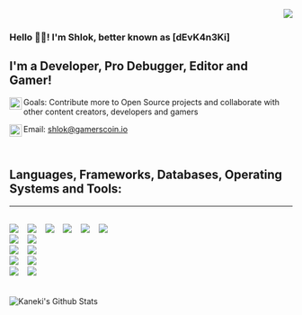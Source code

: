 <code><img align = "right" src="https://i.imgur.com/MYuP0Lp.png"></code>
<br />

### Hello 👋🏽!  I'm Shlok, better known as [dEvK4n3Ki] 
<!-- [<img align="left" alt="Shlok Parida | LinkedIn" width="22px" src="https://cdn.jsdelivr.net/npm/simple-icons@v3/icons/linkedin.svg" />][linkedin]
[<img align="left" alt="k3n.kan3k1 | Instagram" width="22px" src="https://cdn.jsdelivr.net/npm/simple-icons@v3/icons/instagram.svg" />][instagram]
[<img align="left" alt="k3n.kan3k1 | Discord" width="22px" src="https://cdn.jsdelivr.net/npm/simple-icons@v3/icons/discord.svg" />][Discord] -->

<!-- <code><img align="right" alt="GIF" width = "300" src="https://media.giphy.com/media/2uxxXyTRFgIJaOZJTb/giphy.gif" /></code> -->


## I'm a Developer, Pro Debugger, Editor and Gamer!


<!-- <img align="left" width="22px" src="https://cdn.jsdelivr.net/npm/simple-line-icons@2.5.5/src/svgs/graph.svg" />I'm on an endless effort, trying to learn                                      everything I possibly can -->

<img align="left" width="22px" src="https://cdn.jsdelivr.net/npm/simple-line-icons@2.5.5/src/svgs/target.svg" />Goals: Contribute more to Open Source projects and                            collaborate with other content creators, developers and gamers

<!--   -->

<img align="left" width="22px" src="https://cdn.jsdelivr.net/npm/simple-line-icons@2.5.5/src/svgs/envolope-letter.svg" /> Email: shlok@gamerscoin.io

<!-- <img align="left" width="22px" src="https://cdn.jsdelivr.net/npm/simple-line-icons@2.5.5/src/svgs/energy.svg" />Fun Fact: I am a HUGE WEEB -->


<br />

## Languages, Frameworks, Databases, Operating Systems and Tools:
__________________
<br/>
 <img src="https://img.shields.io/badge/GoLang-ffffFF.svg?&style=for-the-badge&logo=Go&logoColor=Blue&labelColor=black&color=teal" />&nbsp;&nbsp;&nbsp;
  <img src="https://img.shields.io/badge/Python-18CF0E.svg?&style=for-the-badge&logo=python&logoColor=yellow&labelColor=black&color=Green " />&nbsp;&nbsp;&nbsp;
  <img src="https://img.shields.io/badge/Javascript-FFFFFF.svg?&style=for-the-badge&logo=javascript&logoColor=f0f007&labelColor=black&color=f0f007" />&nbsp;&nbsp;&nbsp;
  <img src="https://img.shields.io/badge/Rust-FFFFFFF.svg?&style=for-the-badge&logo=rust&logoColor=b7410e&labelColor=black&color=b7410e" />&nbsp;&nbsp;&nbsp;
  <img src="https://img.shields.io/badge/TypeScript-007ACC?style=for-the-badge&logo=typescript&logoColor=007ACC&labelColor=black&color=007ACC"/>&nbsp;&nbsp;&nbsp;
    <img src="https://img.shields.io/badge/C++-00599C?style=for-the-badge&logo=cplusplus&logoColor=00599C&labelColor=black&color=00599C"/>&nbsp;&nbsp;&nbsp;
  
<br/>
  <img src="https://img.shields.io/badge/Django-092E20.svg?&style=for-the-badge&logo=django&logoColor=white" />&nbsp;&nbsp;&nbsp;
  <img src="https://img.shields.io/badge/NodeJS-339933.svg?&style=for-the-badge&logo=node.js&logoColor=white" />&nbsp;&nbsp;&nbsp;

<br/>
 <img src="https://img.shields.io/badge/mysql-4479A1.svg?&style=for-the-badge&logo=mysql&logoColor=4479A1&labelColor=black&color=4479A1" />&nbsp;&nbsp;&nbsp;
  <img src="https://img.shields.io/badge/postgreSQL-4169E1.svg?&style=for-the-badge&logo=mysql&logoColor=4169E1&labelColor=black&color=4169E1" />&nbsp;&nbsp;&nbsp;

<br/>
<img src="https://img.shields.io/badge/Ubuntu-E95420?style=for-the-badge&logo=ubuntu&logoColor=white" />&nbsp;&nbsp;&nbsp;
<img src="https://img.shields.io/badge/Arch-1793D1?style=for-the-badge&logo=archlinux&logoColor=white" />&nbsp;&nbsp;&nbsp;

<br/>
<img src="https://img.shields.io/badge/Docker-00ecfc?style=for-the-badge&logo=docker&logoColor=white" />&nbsp;&nbsp;&nbsp;
<img src="https://img.shields.io/badge/Kubernetes-316ce4?style=for-the-badge&logo=kubernetes&logoColor=white" />&nbsp;&nbsp;&nbsp;

<br />
<br />

<br />

<img align="left" alt="Kaneki's Github Stats" src="https://github-readme-stats.vercel.app/api?username=dEvK4n3Ki&show_icons=true&hide_border=true&theme=dark&count_private=true" />

[Plasma]: https://plasma.covidindiataskforce.org/
[tracer]: https://tracerind.covidindiataskforce.org/
[Discord]: https://discord.gg/cS6QPAN
[twitter]: https://twitter.com/Shlok_Parida
[instagram]: https://instagram.com/k3n.kan3k1/
[linkedin]: https://www.linkedin.com/in/shlokparida/
[CardOYE]: https://github.com/dEvK4n3Ki/CardOye
[GamersGold]: https://github.com/Gamers-Gold
